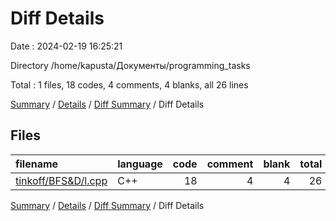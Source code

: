 # Diff Details

Date : 2024-02-19 16:25:21

Directory /home/kapusta/Документы/programming_tasks

Total : 1 files,  18 codes, 4 comments, 4 blanks, all 26 lines

[Summary](results.md) / [Details](details.md) / [Diff Summary](diff.md) / Diff Details

## Files
| filename | language | code | comment | blank | total |
| :--- | :--- | ---: | ---: | ---: | ---: |
| [tinkoff/BFS&D/l.cpp](/tinkoff/BFS&D/l.cpp) | C++ | 18 | 4 | 4 | 26 |

[Summary](results.md) / [Details](details.md) / [Diff Summary](diff.md) / Diff Details